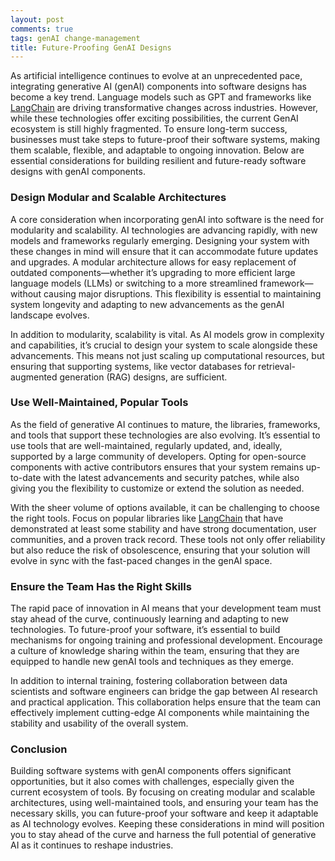```yaml
---
layout: post  
comments: true  
tags: genAI change-management  
title: Future-Proofing GenAI Designs
---
```



As artificial intelligence continues to evolve at an unprecedented pace, integrating generative AI (genAI) components into software designs has become a key trend. Language models such as GPT and frameworks like [LangChain](https://www.langchain.com/) are driving transformative changes across industries. However, while these technologies offer exciting possibilities, the current GenAI ecosystem is still highly fragmented. To ensure long-term success, businesses must take steps to future-proof their software systems, making them scalable, flexible, and adaptable to ongoing innovation. Below are essential considerations for building resilient and future-ready software designs with genAI components.

### **Design Modular and Scalable Architectures**
A core consideration when incorporating genAI into software is the need for modularity and scalability. AI technologies are advancing rapidly, with new models and frameworks regularly emerging. Designing your system with these changes in mind will ensure that it can accommodate future updates and upgrades. A modular architecture allows for easy replacement of outdated components—whether it’s upgrading to more efficient large language models (LLMs) or switching to a more streamlined framework—without causing major disruptions. This flexibility is essential to maintaining system longevity and adapting to new advancements as the genAI landscape evolves.

In addition to modularity, scalability is vital. As AI models grow in complexity and capabilities, it’s crucial to design your system to scale alongside these advancements. This means not just scaling up computational resources, but ensuring that supporting systems, like vector databases for retrieval-augmented generation (RAG) designs, are sufficient.

### **Use Well-Maintained, Popular Tools**
As the field of generative AI continues to mature, the libraries, frameworks, and tools that support these technologies are also evolving. It’s essential to use tools that are well-maintained, regularly updated, and, ideally, supported by a large community of developers. Opting for open-source components with active contributors ensures that your system remains up-to-date with the latest advancements and security patches, while also giving you the flexibility to customize or extend the solution as needed.

With the sheer volume of options available, it can be challenging to choose the right tools. Focus on popular libraries like [LangChain](https://www.langchain.com/) that have demonstrated at least some stability and have strong documentation, user communities, and a proven track record. These tools not only offer reliability but also reduce the risk of obsolescence, ensuring that your solution will evolve in sync with the fast-paced changes in the genAI space.

### **Ensure the Team Has the Right Skills**
The rapid pace of innovation in AI means that your development team must stay ahead of the curve, continuously learning and adapting to new technologies. To future-proof your software, it’s essential to build mechanisms for ongoing training and professional development. Encourage a culture of knowledge sharing within the team, ensuring that they are equipped to handle new genAI tools and techniques as they emerge.

In addition to internal training, fostering collaboration between data scientists and software engineers can bridge the gap between AI research and practical application. This collaboration helps ensure that the team can effectively implement cutting-edge AI components while maintaining the stability and usability of the overall system.

### **Conclusion**
Building software systems with genAI components offers significant opportunities, but it also comes with challenges, especially given the current ecosystem of tools. By focusing on creating modular and scalable architectures, using well-maintained tools, and ensuring your team has the necessary skills, you can future-proof your software and keep it adaptable as AI technology evolves. Keeping these considerations in mind will position you to stay ahead of the curve and harness the full potential of generative AI as it continues to reshape industries.